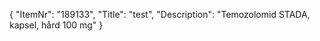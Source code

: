{
  "ItemNr": "189133",
  "Title": "test",
  "Description": "Temozolomid STADA, kapsel, hård 100 mg"
}